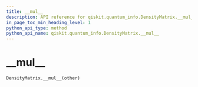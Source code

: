 ```yaml
---
title: __mul__
description: API reference for qiskit.quantum_info.DensityMatrix.__mul__
in_page_toc_min_heading_level: 1
python_api_type: method
python_api_name: qiskit.quantum_info.DensityMatrix.__mul__
---
```


# \_\_mul\_\_

<span id="qiskit.quantum_info.DensityMatrix.__mul__" />

`DensityMatrix.__mul__(other)`

